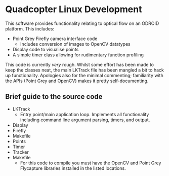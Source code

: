 # Quadcopter Linux Development

This software provides functionality relating to optical flow on an ODROID platform. This includes\:
 * Point Grey Firefly camera interface code
 	* Includes conversion of images to OpenCV datatypes
 * Display code to visualise points
 * A simple timer class allowing for rudimentary function profiling

This code is currently *very* rough. Whilst some effort has been made to keep the classes neat, the main LKTrack file has been mangled a bit to hack up functionality. Apologies also for the minimal commenting; familiarity with the APIs (Point Grey and OpenCV) makes it pretty self-documenting.

## Brief guide to the source code

 * LKTrack
 	* Entry point/main application loop. Implements all functionality including command line argument parsing, timers, and output.
 * Display
 * Firefly
 * Makefile
 * Points
 * Timer
 * Tracker
 * Makefile
 	* For this code to compile you must have the OpenCV and Point Grey Flycapture libraries installed in the listed locations.
